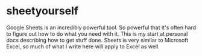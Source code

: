 # sheetyourself

<!--
----5----10---15---20---25---30---35---40---45---50---55---60---65---70---75---80
-->

Google Sheets is an incredibly powerful tool. So powerful that it's often hard
to figure out how to do what you need with it. This is my start at personal docs
describing how to get stuff done. Sheets is very similar to Microsoft Excel, so
much of what I write here will apply to Excel as well.
